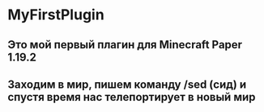 # MyFirstPlugin

## Это мой первый плагин для Minecraft Paper 1.19.2

## Заходим в мир, пишем команду /sed (сид) и спустя время нас телепортирует в новый мир
